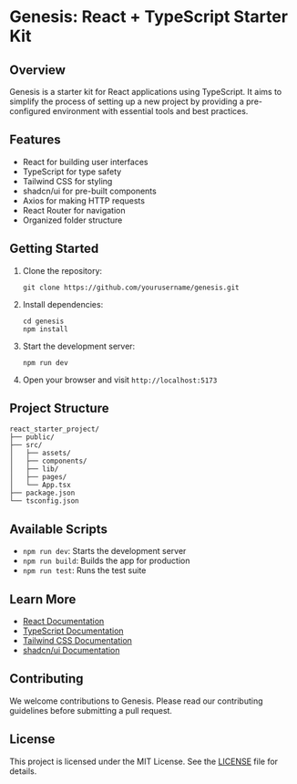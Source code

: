 # Genesis: React + TypeScript Starter Kit

## Overview

Genesis is a starter kit for React applications using TypeScript. It aims to simplify the process of setting up a new project by providing a pre-configured environment with essential tools and best practices.

## Features

- React for building user interfaces
- TypeScript for type safety
- Tailwind CSS for styling
- shadcn/ui for pre-built components
- Axios for making HTTP requests
- React Router for navigation
- Organized folder structure

## Getting Started

1. Clone the repository:

   ```
   git clone https://github.com/yourusername/genesis.git
   ```

2. Install dependencies:

   ```
   cd genesis
   npm install
   ```

3. Start the development server:

   ```
   npm run dev
   ```

4. Open your browser and visit `http://localhost:5173`

## Project Structure

```
react_starter_project/
├── public/
├── src/
│   ├── assets/
│   ├── components/
│   ├── lib/
│   ├── pages/
│   └── App.tsx
├── package.json
└── tsconfig.json
```

## Available Scripts

- `npm run dev`: Starts the development server
- `npm run build`: Builds the app for production
- `npm run test`: Runs the test suite

## Learn More

- [React Documentation](https://reactjs.org/)
- [TypeScript Documentation](https://www.typescriptlang.org/)
- [Tailwind CSS Documentation](https://tailwindcss.com/)
- [shadcn/ui Documentation](https://ui.shadcn.com/)

## Contributing

We welcome contributions to Genesis. Please read our contributing guidelines before submitting a pull request.

## License

This project is licensed under the MIT License. See the [LICENSE](./LICENSE) file for details.
